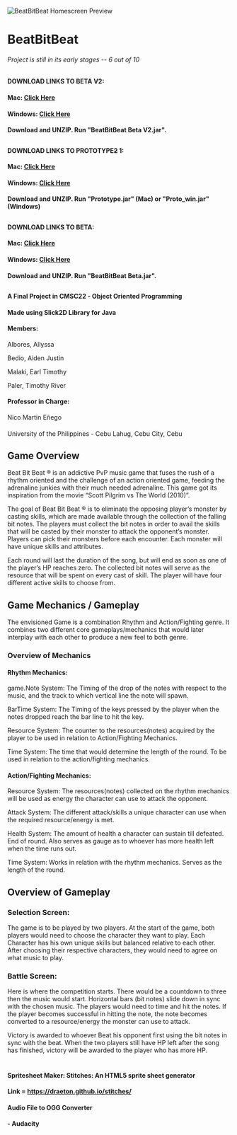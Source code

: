 ![BeatBitBeat Homescreen Preview](https://github.com/earlmalaki/BeatBitBeat/blob/master/Assets/Graphics/Homescreen%20Preview.png)

# BeatBitBeat
###### Project is still in its early stages -- 6 out of 10

##
#### DOWNLOAD LINKS TO BETA V2:
#### Mac: [Click Here]()
#### Windows: [Click Here](https://drive.google.com/open?id=0B0r3dLz7TnK6YVZhMERhWk13RUk)
#### Download and UNZIP. Run "BeatBitBeat Beta V2.jar".
##
#### DOWNLOAD LINKS TO PROTOTYPE~~2~~ 1:
#### Mac: [Click Here](https://drive.google.com/file/d/0B0r3dLz7TnK6Wmh0SC1NQVVxeVk/view?usp=sharing)
#### Windows: [Click Here](https://drive.google.com/open?id=0B0r3dLz7TnK6SDF6OVpUa2NvTW8)
#### Download and UNZIP. Run "Prototype.jar" (Mac) or "Proto_win.jar" (Windows)
##
#### DOWNLOAD LINKS TO BETA:
#### Mac: [Click Here](https://drive.google.com/open?id=0B0r3dLz7TnK6dkczTWFRdER6SGM)
#### Windows: [Click Here](https://drive.google.com/open?id=0B0r3dLz7TnK6LXREcTVocjYxUTQ)
#### Download and UNZIP. Run "BeatBitBeat Beta.jar".
##

#### A Final Project in CMSC22 - Object Oriented Programming
#### Made using Slick2D Library for Java

#### Members:
Albores, Allyssa

Bedio, Aiden Justin

Malaki, Earl Timothy

Paler, Timothy River 


#### Professor in Charge:
Nico Martin Eñego

####
University of the Philippines - Cebu
Lahug, Cebu City, Cebu


## Game Overview

Beat Bit Beat ® is an addictive PvP music game that fuses the rush of a rhythm oriented and the challenge of an action oriented game, feeding the adrenaline junkies with their much needed adrenaline. This game got its inspiration from the movie “Scott Pilgrim vs The World (2010)”.


The goal of Beat Bit Beat ® is to eliminate the opposing player’s monster by casting skills, which are made available through the collection of the falling bit notes. The players must collect the bit notes in order to avail the skills that will be casted by their monster to attack the opponent’s monster. Players can pick their monsters before each encounter. Each monster will have unique skills and attributes.


Each round will last the duration of the song, but will end as soon as one of the player’s HP reaches zero. The collected bit notes will serve as the resource that will be spent on every cast of skill. The player will have four different active skills to choose from.


## Game Mechanics / Gameplay


The envisioned Game is a combination Rhythm and Action/Fighting genre. It combines two different core gameplays/mechanics that would later interplay with each other to produce a new feel to both genre.


### Overview of Mechanics


#### Rhythm Mechanics:
	
game.Note System: The Timing of the drop of the notes with respect to the music, and the track to which vertical line the note will spawn.

BarTime System: The Timing of the keys pressed by the player when the notes      dropped reach the bar line to hit the key.

Resource System: The counter to the resources(notes) acquired by the player to be used in relation to Action/Fighting Mechanics.

Time System: The time that would determine the length of the round. To be used in relation to the action/fighting mechanics.


#### Action/Fighting Mechanics:

Resource System: The resources(notes) collected on the rhythm mechanics will be used as energy the character can use to attack the opponent.

Attack System: The different attack/skills a unique character can use when the required resource/energy is met.

Health System: The amount of health a character can sustain till defeated. End of round. Also serves as gauge as to whoever has more health left when the time runs out.

Time System: Works in relation with the rhythm mechanics. Serves as the length of the round.


## Overview of Gameplay

### Selection Screen:

The game is to be played by two players. At the start of the game, both players would need to choose the character they want to play. Each Character has his own unique skills but balanced relative to each other. After choosing their respective characters, they would need to agree on what music to play.

### Battle Screen:

Here is where the competition starts. There would be a countdown to three then the music would start. Horizontal bars (bit notes) slide down in sync with the chosen music. The players would need to time and hit the notes. If the player becomes successful in hitting the note, the note becomes converted to a resource/energy the monster can use to attack.     

Victory is awarded to whoever Beat his opponent first using the bit notes in sync with the beat. When the two players still have HP left after the song has finished, victory will be awarded to the player who has more HP.


#

#### Spritesheet Maker: Stitches: An HTML5 sprite sheet generator
#### Link = https://draeton.github.io/stitches/

#### Audio File to OGG Converter
####  - Audacity




